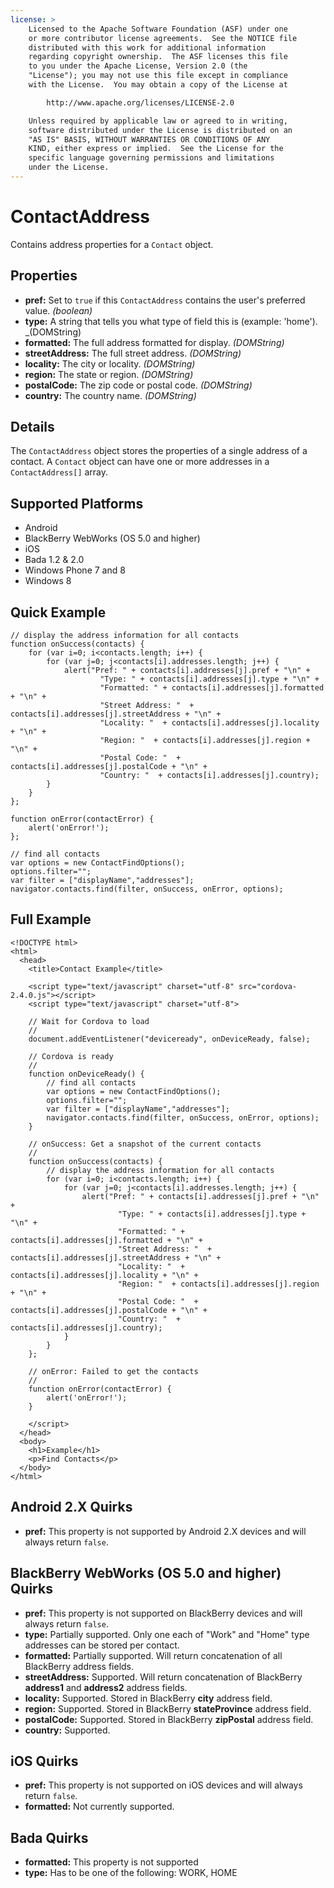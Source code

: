 ```yaml
---
license: >
    Licensed to the Apache Software Foundation (ASF) under one
    or more contributor license agreements.  See the NOTICE file
    distributed with this work for additional information
    regarding copyright ownership.  The ASF licenses this file
    to you under the Apache License, Version 2.0 (the
    "License"); you may not use this file except in compliance
    with the License.  You may obtain a copy of the License at

        http://www.apache.org/licenses/LICENSE-2.0

    Unless required by applicable law or agreed to in writing,
    software distributed under the License is distributed on an
    "AS IS" BASIS, WITHOUT WARRANTIES OR CONDITIONS OF ANY
    KIND, either express or implied.  See the License for the
    specific language governing permissions and limitations
    under the License.
---
```


ContactAddress
==============

Contains address properties for a `Contact` object.

Properties
----------
- __pref:__ Set to `true` if this `ContactAddress` contains the user's preferred value. _(boolean)_
- __type:__ A string that tells you what type of field this is (example: 'home'). _(DOMString)
- __formatted:__ The full address formatted for display. _(DOMString)_
- __streetAddress:__ The full street address. _(DOMString)_
- __locality:__ The city or locality. _(DOMString)_
- __region:__ The state or region. _(DOMString)_
- __postalCode:__ The zip code or postal code. _(DOMString)_
- __country:__ The country name. _(DOMString)_

Details
-------

The `ContactAddress` object stores the properties of a single address of a contact.  A `Contact` object can have one or more addresses in a  `ContactAddress[]` array. 

Supported Platforms
-------------------

- Android
- BlackBerry WebWorks (OS 5.0 and higher)
- iOS
- Bada 1.2 & 2.0
- Windows Phone 7 and 8
- Windows 8

Quick Example
-------------

	// display the address information for all contacts
    function onSuccess(contacts) {
		for (var i=0; i<contacts.length; i++) {
			for (var j=0; j<contacts[i].addresses.length; j++) {
				alert("Pref: " + contacts[i].addresses[j].pref + "\n" +
						"Type: " + contacts[i].addresses[j].type + "\n" +
						"Formatted: " + contacts[i].addresses[j].formatted + "\n" + 
						"Street Address: "  + contacts[i].addresses[j].streetAddress + "\n" + 
						"Locality: "  + contacts[i].addresses[j].locality + "\n" + 
						"Region: "  + contacts[i].addresses[j].region + "\n" + 
						"Postal Code: "  + contacts[i].addresses[j].postalCode + "\n" + 
						"Country: "  + contacts[i].addresses[j].country);
			}
		}
    };

    function onError(contactError) {
        alert('onError!');
    };

    // find all contacts
    var options = new ContactFindOptions();
	options.filter=""; 
	var filter = ["displayName","addresses"];
    navigator.contacts.find(filter, onSuccess, onError, options);

Full Example
------------

    <!DOCTYPE html>
    <html>
      <head>
        <title>Contact Example</title>

        <script type="text/javascript" charset="utf-8" src="cordova-2.4.0.js"></script>
        <script type="text/javascript" charset="utf-8">

        // Wait for Cordova to load
        //
        document.addEventListener("deviceready", onDeviceReady, false);

        // Cordova is ready
        //
        function onDeviceReady() {
		    // find all contacts
		    var options = new ContactFindOptions();
			options.filter=""; 
			var filter = ["displayName","addresses"];
		    navigator.contacts.find(filter, onSuccess, onError, options);
        }
    
        // onSuccess: Get a snapshot of the current contacts
        //
		function onSuccess(contacts) {
			// display the address information for all contacts
			for (var i=0; i<contacts.length; i++) {
				for (var j=0; j<contacts[i].addresses.length; j++) {
					alert("Pref: " + contacts[i].addresses[j].pref + "\n" +
							"Type: " + contacts[i].addresses[j].type + "\n" +
							"Formatted: " + contacts[i].addresses[j].formatted + "\n" + 
							"Street Address: "  + contacts[i].addresses[j].streetAddress + "\n" + 
							"Locality: "  + contacts[i].addresses[j].locality + "\n" + 
							"Region: "  + contacts[i].addresses[j].region + "\n" + 
							"Postal Code: "  + contacts[i].addresses[j].postalCode + "\n" + 
							"Country: "  + contacts[i].addresses[j].country);
				}
			}
		};
    
        // onError: Failed to get the contacts
        //
        function onError(contactError) {
            alert('onError!');
        }

        </script>
      </head>
      <body>
        <h1>Example</h1>
        <p>Find Contacts</p>
      </body>
    </html>

Android 2.X Quirks
------------------

- __pref:__ This property is not supported by Android 2.X devices and will always return `false`.

BlackBerry WebWorks (OS 5.0 and higher) Quirks
--------------------------------------------
- __pref:__ This property is not supported on BlackBerry devices and will always return `false`.
- __type:__ Partially supported.  Only one each of "Work" and "Home" type addresses can be stored per contact. 
- __formatted:__ Partially supported.  Will return concatenation of all BlackBerry address fields.
- __streetAddress:__ Supported.  Will return concatenation of BlackBerry __address1__ and __address2__ address fields. 
- __locality:__ Supported.  Stored in BlackBerry __city__ address field.
- __region:__ Supported.  Stored in BlackBerry __stateProvince__ address field.
- __postalCode:__ Supported.  Stored in BlackBerry __zipPostal__ address field.
- __country:__ Supported.

iOS Quirks
----------
- __pref:__ This property is not supported on iOS devices and will always return `false`.
- __formatted:__ Not currently supported.

Bada Quirks
-----------
- __formatted:__ This property is not supported
- __type:__ Has to be one of the following: WORK, HOME

